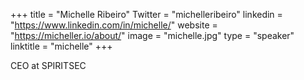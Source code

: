 +++ 
title = "Michelle Ribeiro" 
Twitter = "michelleribeiro" 
linkedin = "https://www.linkedin.com/in/michelle/" 
website = "https://micheller.io/about/"
image = "michelle.jpg" 
type = "speaker" 
linktitle = "michelle" 
+++

 CEO at SPIRITSEC
